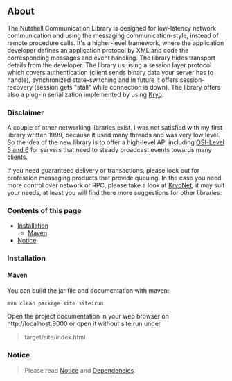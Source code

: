 ## About

The Nutshell Communication Library is designed for low-latency network communication and using the messaging communication-style, instead of remote procedure calls. It's a higher-level framework, where the application developer defines an application protocol by XML and code the corresponding messages and event handling. The library hides transport details from the developer. The library us using a session layer protocol which covers authentication (client sends binary data your server has to handle), synchronized state-switching and in future it offers session-recovery (session gets "stall" while connection is down). The library offers also a plug-in serialization implemented by using [Kryo](https://github.com/EsotericSoftware/kryo).

### Disclaimer

A couple of other networking libraries exist. I was not satisfied with my first library written 1999, because it used many threads and was very low level. 
So the idea of the new library is to offer a high-level API including [OSI-Level 5 and 6](http://en.wikipedia.org/wiki/OSI_model) for servers that 
need to steady broadcast events towards many clients. 

If you need guaranteed delivery or transactions, please look out for profession messaging products that provide queuing.
In the case you need more control over network or RPC, please take a look at [KryoNet](https://github.com/EsotericSoftware/kryonet); 
it may suit your needs, at least you will find there more suggestions for other libraries.

### Contents of this page
* [Installation](#installation)
	* [Maven](#maven)
* [Notice](#notice)

### Installation

#### Maven

You can build the jar file and documentation with maven:

```bat
mvn clean package site site:run
```

Open the project documentation in your web browser on http://localhost:9000 
or open it without site:run under

> target/site/index.html

 
### Notice

> Please read [Notice](Notice.html) and [Dependencies](dependencies.html).
